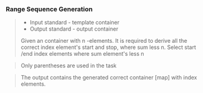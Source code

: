 ### Range Sequence Generation

> - Input standard - template container
> - Output standard - output container
>
>Given an container with n -elements. It is required to derive all the correct index element's start and stop, where sum less n.
>Select  start /end index elements where sum element's less n

>Only parentheses are used in the task
>

>The output  contains the generated correct container [map] with index elements.
